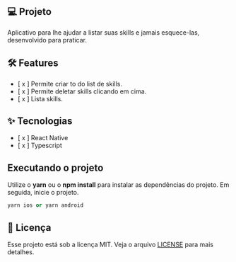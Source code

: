 ## 💻 Projeto
Aplicativo para lhe ajudar a listar suas skills e jamais esquece-las, desenvolvido para praticar.

## :hammer_and_wrench: Features 

-   [ x ] Permite criar to do list de skills.
-   [ x ] Permite deletar skills clicando em cima.
-   [ x ] Lista skills.

## ✨ Tecnologias

-   [ x ] React Native
-   [ x ] Typescript

## Executando o projeto

Utilize o **yarn** ou o **npm install** para instalar as dependências do projeto.
Em seguida, inicie o projeto.

```cl
yarn ios or yarn android
```
## 📄 Licença

Esse projeto está sob a licença MIT. Veja o arquivo [LICENSE](LICENSE.md) para mais detalhes.